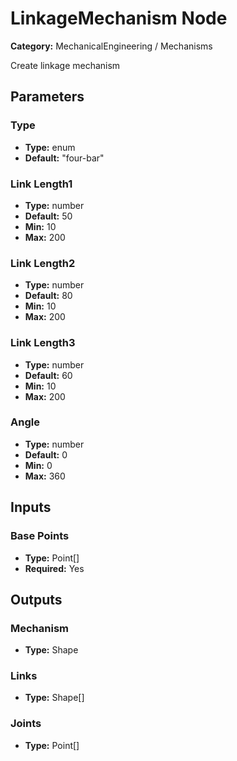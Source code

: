
# LinkageMechanism Node

**Category:** MechanicalEngineering / Mechanisms

Create linkage mechanism

## Parameters


### Type
- **Type:** enum
- **Default:** "four-bar"





### Link Length1
- **Type:** number
- **Default:** 50
- **Min:** 10
- **Max:** 200



### Link Length2
- **Type:** number
- **Default:** 80
- **Min:** 10
- **Max:** 200



### Link Length3
- **Type:** number
- **Default:** 60
- **Min:** 10
- **Max:** 200



### Angle
- **Type:** number
- **Default:** 0
- **Min:** 0
- **Max:** 360



## Inputs


### Base Points
- **Type:** Point[]
- **Required:** Yes



## Outputs


### Mechanism
- **Type:** Shape



### Links
- **Type:** Shape[]



### Joints
- **Type:** Point[]




